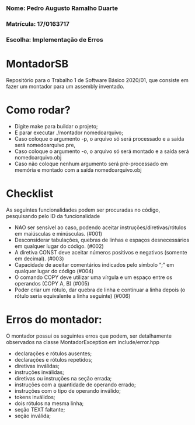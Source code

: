 ### Nome: Pedro Augusto Ramalho Duarte
### Matrícula: 17/0163717
### Escolha: Implementação de Erros

# MontadorSB
Repositório para o Trabalho 1 de Software Básico 2020/01, que consiste em fazer um montador para um assembly inventado.

# Como rodar?
- Digite make para buildar o projeto;
- E parar executar ./montador nomedoarquivo;
- Caso coloque o argumento -p, o arquivo só será processado e a saída será nomedoarquivo.pre, 
- Caso coloque o argumento -o, o arquivo só será  montado e a saída será nomedoarquivo.obj 
- Caso não coloque nenhum argumento será pré-processado em memória e montado com a saída nomedoarquivo.obj

# Checklist
As seguintes funcionalidades podem ser procuradas no código, pesquisando pelo ID da funcionalidade
- NAO ser sensível ao caso, podendo aceitar instruções/diretivas/rótulos em maiúsculas
e minúsculas. (#001)
- Desconsiderar tabulações, quebras de linhas e espaços desnecessários em qualquer
lugar do código. (#002)
- A diretiva CONST deve aceitar números positivos e negativos (somente em decimal). (#003)
- Capacidade de aceitar comentários indicados pelo símbolo “;” em qualquer lugar
do código (#004)
- O comando COPY deve utilizar uma vírgula e um espaço entre os operandos
(COPY A, B) (#005)
- Poder criar um rótulo, dar quebra de linha e continuar a linha depois (o rótulo
seria equivalente a linha seguinte) (#006)


# Erros do montador:
O montador possui os seguintes erros que podem, ser detalhamente observados na classe MontadorException em include/error.hpp
- declarações e rótulos ausentes;
- declarações e rótulos repetidos;
- diretivas inválidas;
- instruções inválidas;
- diretivas ou instruções na seção errada;
- instruções com a quantidade de operando errado;
- instruções com o tipo de operando inválido;
- tokens inválidos;
- dois rótulos na mesma linha;
- seção TEXT faltante;
- seção inválida;